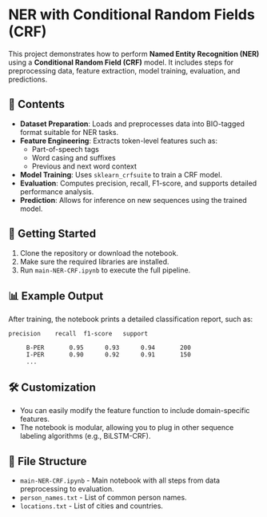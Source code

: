 # NER with Conditional Random Fields (CRF)

This project demonstrates how to perform **Named Entity Recognition (NER)** using a **Conditional Random Field (CRF)** model. It includes steps for preprocessing data, feature extraction, model training, evaluation, and predictions.

## 📘 Contents

- **Dataset Preparation**: Loads and preprocesses data into BIO-tagged format suitable for NER tasks.
- **Feature Engineering**: Extracts token-level features such as:
  - Part-of-speech tags
  - Word casing and suffixes
  - Previous and next word context
- **Model Training**: Uses `sklearn_crfsuite` to train a CRF model.
- **Evaluation**: Computes precision, recall, F1-score, and supports detailed performance analysis.
- **Prediction**: Allows for inference on new sequences using the trained model.

## 🚀 Getting Started

1. Clone the repository or download the notebook.
2. Make sure the required libraries are installed.
3. Run `main-NER-CRF.ipynb` to execute the full pipeline.

## 📊 Example Output

After training, the notebook prints a detailed classification report, such as:

```
precision    recall  f1-score   support

     B-PER       0.95      0.93      0.94       200
     I-PER       0.90      0.92      0.91       150
     ...
```

## 🛠 Customization

- You can easily modify the feature function to include domain-specific features.
- The notebook is modular, allowing you to plug in other sequence labeling algorithms (e.g., BiLSTM-CRF).

## 📁 File Structure

- `main-NER-CRF.ipynb` - Main notebook with all steps from data preprocessing to evaluation.
- `person_names.txt` - List of common person names.
- `locations.txt` - List of cities and countries.
